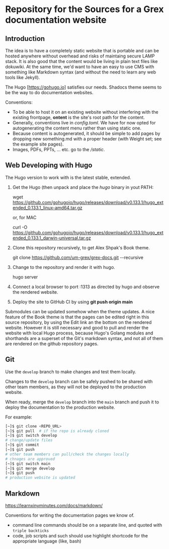 # Repository for the Sources for a Grex documentation website

## Introduction

The idea is to have a completely static website that is portable and can be hosted anywhere without overhead and risks of maintaing secure LAMP stack. It is also good that the content would be living in plain text files like dokuwiki. At the same time, we'd want to have an easy to use CMS with something like Markdown syntax (and without the need to learn any web tools like Jekyll). 

The Hugo [https://gohugo.io] satisfies our needs. Shadocs theme seems to be the way to do documentation websites. 

Conventions:

* To be able to host it on an existing website without interfering with the existing frontpage, __ontent__ is the site's root path for the content.
* Generally, conventions live in _config.toml_. We have for now opted for autogenerating the content menu rather than using static one. 
* Because content is autogenerated, it should be simple to add pages by dropping new something.md with a proper header (with Weight set; see the example site pages).
* Images, PDFs, PPTs, ... etc. go to the _/static_. 

## Web Developing with Hugo

The Hugo version to work with is the latest stable, extended.

1. Get the Hugo (then unpack and place the _hugo_ binary in yout PATH: 
 
	wget https://github.com/gohugoio/hugo/releases/download/v0.133.1/hugo_extended_0.133.1_linux-amd64.tar.gz
	
	or, for MAC
	
	curl -O https://github.com/gohugoio/hugo/releases/download/v0.133.1/hugo_extended_0.133.1_darwin-universal.tar.gz

2. Clone this repository recursively, to get Alex Shpak's Book theme.

	git clone https://github.com/um-grex/grex-docs.git --recursive 

3. Change to the repository and render it with hugo.

	hugo  server

4. Connect a local browser to port :1313 as directed by hugo and observe the rendered website.

5. Deploy the site to GitHub CI by using **git push origin main**

Submodules can be updated somehow when the theme updates. A nice feature of the Book theme is that the pages can be edited right in this source repository, by using the Edit link an the bottom on the rendered website. However it is still necessary and good to pull and render the website with local Hugo process, because Hugo's Golang modules and shorthands are a superset of the Git's markdown syntax, and not all of them are rendered on the github repository pages.

## Git

Use the `develop` branch to make changes and test them locally.

Changes to the `develop` branch can be safely pushed to be shared with other team members, as they will not be deployed to the production website.

When ready, merge the `develop` branch into the `main` branch and push it to deploy the documentation to the production website.

For example:
```bash
[~]$ git clone <REPO_URL>
[~]$ git pull  # if the repo is already cloned
[~]$ git switch develop
# change/update files
[~]$ git commit
[~]$ git push
# other team members can pull/check the changes locally
# chnages are approved
[~]$ git switch main
[~]$ git merge develop
[~]$ git push
# production website is updated
```

## Markdown

https://learnxinyminutes.com/docs/markdown/ 

Conventions for writing the documentation pages we know of.

 * command line commands should be on a separate line, and quoted with ```triple backticks```
 * code, job scripts and such should use highlight shortcode for the appropriate language (like, bash)

